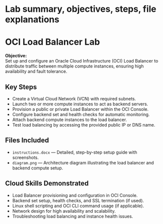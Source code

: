 # Lab summary, objectives, steps, file explanations

# OCI Load Balancer Lab

**Objective:**  
Set up and configure an Oracle Cloud Infrastructure (OCI) Load Balancer to distribute traffic between multiple compute instances, ensuring high availability and fault tolerance.

## Key Steps

- Create a Virtual Cloud Network (VCN) with required subnets.
- Launch two or more compute instances to act as backend servers.
- Provision a public or private Load Balancer within the OCI Console.
- Configure backend set and health checks for automatic monitoring.
- Attach backend compute instances to the load balancer.
- Test load balancing by accessing the provided public IP or DNS name.

## Files Included

- `instructions.docx` — Detailed, step-by-step setup guide with screenshots.
- `diagram.png` — Architecture diagram illustrating the load balancer and backend compute setup.


## Cloud Skills Demonstrated

- Load Balancer provisioning and configuration in OCI Console.
- Backend set setup, health checks, and SSL termination (if used).
- Linux shell scripting and OCI CLI command usage (if applicable).
- Network design for high availability and scalability.
- Troubleshooting load balancing and instance health issues.




